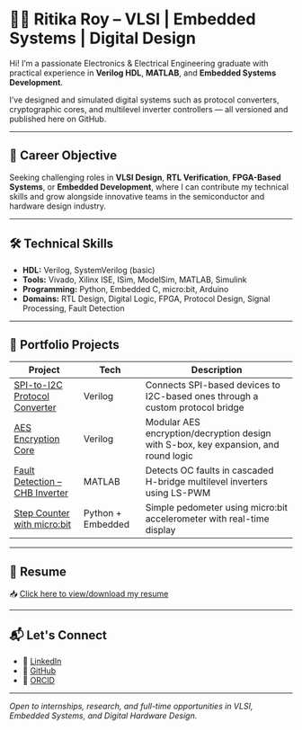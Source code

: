 # 👩‍💻 Ritika Roy – VLSI | Embedded Systems | Digital Design

Hi! I’m a passionate Electronics & Electrical Engineering graduate with practical experience in **Verilog HDL**, **MATLAB**, and **Embedded Systems Development**.

I’ve designed and simulated digital systems such as protocol converters, cryptographic cores, and multilevel inverter controllers — all versioned and published here on GitHub.

---

## 🚀 Career Objective

Seeking challenging roles in **VLSI Design**, **RTL Verification**, **FPGA-Based Systems**, or **Embedded Development**, where I can contribute my technical skills and grow alongside innovative teams in the semiconductor and hardware design industry.

---

## 🛠️ Technical Skills

- **HDL:** Verilog, SystemVerilog (basic)
- **Tools:** Vivado, Xilinx ISE, ISim, ModelSim, MATLAB, Simulink
- **Programming:** Python, Embedded C, micro:bit, Arduino
- **Domains:** RTL Design, Digital Logic, FPGA, Protocol Design, Signal Processing, Fault Detection

---

## 🔗 Portfolio Projects

| Project | Tech | Description |
|--------|------|-------------|
| [SPI-to-I2C Protocol Converter](https://github.com/ritikaroy01/SPI-to-I2C-Protocol-Converter) | Verilog | Connects SPI-based devices to I2C-based ones through a custom protocol bridge |
| [AES Encryption Core](https://github.com/ritikaroy01/AES-Encryption-Verilog) | Verilog | Modular AES encryption/decryption design with S-box, key expansion, and round logic |
| [Fault Detection – CHB Inverter](https://github.com/ritikaroy01/Fault-Detection-CHB-Inverter) | MATLAB | Detects OC faults in cascaded H-bridge multilevel inverters using LS-PWM |
| [Step Counter with micro:bit](https://github.com/ritikaroy01/Microbit-Step-Counter) | Python + Embedded | Simple pedometer using micro:bit accelerometer with real-time display |

---

## 📄 Resume

📥 [Click here to view/download my resume]([./(https://github.com/ritikaroy01/Ritika-Roy-Portfolio/blob/main/RITIKA%20ROY%20RESUME.pdf))

---

## 📬 Let's Connect

- 🔗 [LinkedIn](https://linkedin.com/in/ritikaroy01)
- 🔗 [GitHub](https://github.com/ritikaroy01)
- 🔗 [ORCID](https://orcid.org/0000-0009-0167-8650)

---

*Open to internships, research, and full-time opportunities in VLSI, Embedded Systems, and Digital Hardware Design.*
